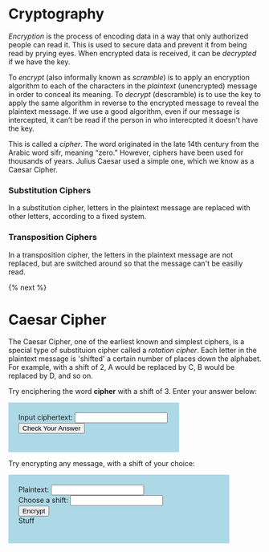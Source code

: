 # Cryptography
*Encryption* is the process of encoding data in a way that only authorized people can read it. This is used to secure data and prevent it from being read by prying eyes. When encrypted data is received, it can be *decrypted* if we have the key.

To *encrypt* (also informally known as *scramble*) is to apply an encryption algorithm to each of the characters in the *plaintext* (unencrypted) message in order to conceal its meaning. To *decrypt* (descramble) is to use the key to apply the same algorithm in reverse to the encrypted message to reveal the plaintext message. If we use a good algorithm, even if our message is intercepted, it can’t be read if the person in who interecpted it doesn't have the key.

This is called a *cipher*. The word originated in the late 14th century from the Arabic word sifr, meaning “zero.”  However, ciphers have been used for thousands of years. Julius Caesar used a simple one, which we know as a Caesar Cipher.

### Substitution Ciphers
In a substitution cipher, letters in the plaintext message are replaced with other letters, according to a fixed system.

### Transposition Ciphers
In a transposition cipher, the letters in the plaintext message are not replaced, but are switched around so that the message can't be easiliy read.

{% next %}

# Caesar Cipher
The Caesar Cipher, one of the earliest known and simplest ciphers, is a special type of substituion cipher called a *rotation cipher*. Each letter in the plaintext message is 'shifted' a certain number of places down the alphabet. For example, with a shift of 2, A would be replaced by C, B would be replaced by D, and so on.

Try enciphering the word **cipher** with a shift of 3. 
Enter your answer below:

<div style="background-color:lightblue; padding:20px; width:300px;">
	Input ciphertext: 
	<input id="textInput1" type="text"><br>
	<input type="button" value="Check Your Answer" onclick="checkAnswer();">
	<div id="output1" style="width:200px;"> </div>
<br></div>

<script>
	function checkAnswer(){
		var txt = document.getElementById("textInput1").value;
		if (txt == 'flskhu'){
		  document.getElementById('output1').innerText = 'Correct!';
	  } else {
      document.getElementById('output1').innerText = 'Incorrect. Try Again';
    }
  }
</script>

Try encrypting any message, with a shift of your choice:

<div style="background-color:lightblue; padding:20px; width:400px;">
	Plaintext: 
	<input id="textInput2" type="text"><br>
	Choose a shift:
	<input id="shiftInput" type="number" width="20"><br>
	<input type="button" value="Encrypt" onclick="encipherCaesar();">
	<div id="output2" style="width:200px;">Stuff </div>
<br></div>

<script>
    function encipherCaesar(){
      cosole.log('encipherCaesar called')
      var plaintext = document.getElementById("textInput2").value;
      var shift = document.getElementbyId("shiftInput").value % 26;
      var ciphertext = "";
      document.getElementById('output2').innerText = "encrypting...";
    for (var i=0; i<plaintext.length; i++){
        var chr = plaintext[i];
	    if (chr >= 'a' && chr <= 'z'){
	        var ordNum = chr.charCodeAt(0) + shift;
            if (ordNum > 'z'.charCodeAt(0)){
	            ordNum = ordNum - 26;
            } else if (ordNum < 'a'.charCodeAt(0)){
	            ordNum = ordNum + 26;
            }
	    } else if (chr >= 'A' && chr <= 'Z'){
	        var ordNum = plaintext.charCodeAt(0) + shift;
            if (ordNum > 'Z'.charCodeAt(0)){
	            ordNum = ordNum - 26;
            } else if (ordNum < 'A'.charCodeAt(0)){
	            ordNum = ordNum + 26;
            }
	    } else {
	        var ordNum = plaintext.charCodeAt(0);
	    }
        ciphertext += String.fromCharCode(ordNum);
      }		
      document.getElementById('output2').innerText = ciphertext;
    }
  }
</script>
